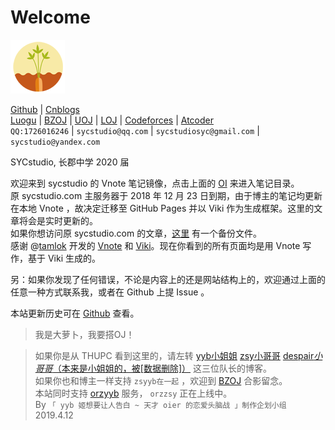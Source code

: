 # Welcome

![logo](logo.png)

[Github](https://github.com/SYCstudio) | [Cnblogs](https://sycstudio.cnblogs.com)  
[Luogu](https://www.luogu.org/space/show?uid=11989) | [BZOJ](https://www.lydsy.com/JudgeOnline/userinfo.php?user=SYCstudio) | [UOJ](http://uoj.ac/user/profile/SYCstudio) | [LOJ](https://loj.ac/user/1480) | [Codeforces](http://codeforces.com/profile/SYCstudio) | [Atcoder](https://atcoder.jp/users/SYCstudio)  
`QQ:1726016246` | `sycstudio@qq.com` | `sycstudiosyc@gmail.com` | `sycstudio@yandex.com`

SYCstudio, 长郡中学 2020 届

欢迎来到 sycstudio 的 Vnote 笔记镜像，点击上面的 [OI](https://sycstudio.com/#!oi/_vnote.json) 来进入笔记目录。  
原 sycstudio.com 主服务器于 2018 年 12 月 23 日到期，由于博主的笔记均更新在本地 Vnote ，故决定迁移至 GitHub Pages 并以 Viki 作为生成框架。这里的文章将会是实时更新的。  
如果你想访问原 sycstudio.com 的文章，[这里](https://sycstudio.com/sycstudio.wordpress.2018-12-16-archive.xml) 有一个备份文件。  
感谢 @[tamlok](https://github.com/tamlok) 开发的 [Vnote](https://github.com/tamlok/vnote/) 和 [Viki](https://github.com/tamlok/viki)。现在你看到的所有页面均是用 Vnote 写作，基于 Viki 生成的。

另：如果你发现了任何错误，不论是内容上的还是网站结构上的，欢迎通过上面的任意一种方式联系我，或者在 Github 上提 Issue 。

本站更新历史可在 [Github](https://github.com/SYCstudio/Vnote) 查看。

> 我是大萝卜，我要搭OJ！


> 如果你是从 THUPC 看到这里的，请左转 [yyb小姐姐](http://www.cnblogs.com/cjyyb) [zsy小哥哥](http://www.cnblogs.com/zhoushuyu) [despair*小哥哥*（本来是小姐姐的，被[数据删除]）](https://www.cnblogs.com/ljq-despair/) 这三位队长的博客。  
> 如果你也和博主一样支持 `zsyyb在一起` ，欢迎到 [BZOJ](https://www.lydsy.com/JudgeOnline/wttl/thread.php?tid=6620) 合影留念。  
> 本站同时支持 [orzyyb](https://sycstudio.com/orzyyb/index.html) 服务， `orzzsy` 正在上线中。  
> By `「 yyb 姬想要让人告白 ~ 天才 oier 的恋爱头脑战 」制作企划小组` 2019.4.12
